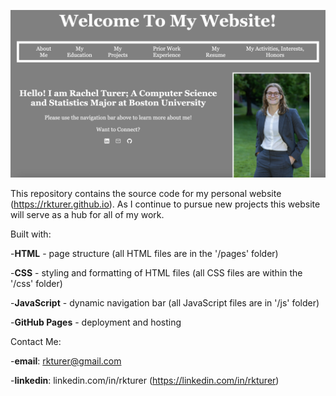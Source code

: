 [![Website Preview](/images/preview.png)](https://rkturer.github.io)

This repository contains the source code for my personal website (https://rkturer.github.io). As I continue to pursue new projects this website will serve as a hub for all of my work. 

Built with: 

-**HTML** - page structure (all HTML files are in the '/pages' folder)

-**CSS** - styling and formatting of HTML files (all CSS files are within the '/css' folder)

-**JavaScript** - dynamic navigation bar (all JavaScript files are in '/js' folder) 

-**GitHub Pages** - deployment and hosting
 
Contact Me:

-**email**: rkturer@gmail.com

-**linkedin**: linkedin.com/in/rkturer (https://linkedin.com/in/rkturer)

